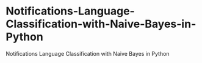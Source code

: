 # Notifications-Language-Classification-with-Naive-Bayes-in-Python
Notifications Language Classification with Naive Bayes in Python
